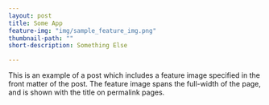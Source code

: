 ```yaml
---
layout: post
title: Some App
feature-img: "img/sample_feature_img.png"
thumbnail-path: ""
short-description: Something Else

---
```

This is an example of a post which includes a feature image specified in the front matter of the post. The feature image spans the full-width of the page, and is shown with the title on permalink pages.

